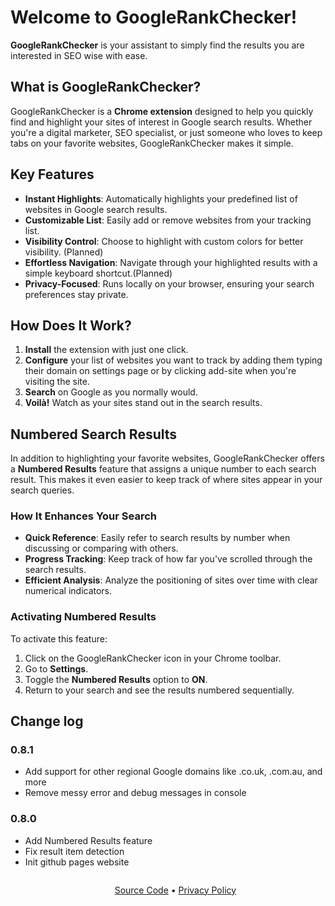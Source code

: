# Welcome to GoogleRankChecker!

**GoogleRankChecker** is your assistant to simply find the results you are interested in SEO wise with ease.

## What is GoogleRankChecker?
GoogleRankChecker is a **Chrome extension** designed to help you quickly find and highlight your sites of interest in Google search results. Whether you're a digital marketer, SEO specialist, or just someone who loves to keep tabs on your favorite websites, GoogleRankChecker makes it simple.

## Key Features
- **Instant Highlights**: Automatically highlights your predefined list of websites in Google search results.
- **Customizable List**: Easily add or remove websites from your tracking list.
- **Visibility Control**: Choose to highlight with custom colors for better visibility. (Planned)
- **Effortless Navigation**: Navigate through your highlighted results with a simple keyboard shortcut.(Planned)
- **Privacy-Focused**: Runs locally on your browser, ensuring your search preferences stay private.

## How Does It Work?
1. **Install** the extension with just one click.
2. **Configure** your list of websites you want to track by adding them typing their domain on settings page or by clicking add-site when you're visiting the site.
3. **Search** on Google as you normally would.
4. **Voilà!** Watch as your sites stand out in the search results.

## Numbered Search Results
In addition to highlighting your favorite websites, GoogleRankChecker offers a **Numbered Results** feature that assigns a unique number to each search result. This makes it even easier to keep track of where sites appear in your search queries.

### How It Enhances Your Search
- **Quick Reference**: Easily refer to search results by number when discussing or comparing with others.
- **Progress Tracking**: Keep track of how far you've scrolled through the search results.
- **Efficient Analysis**: Analyze the positioning of sites over time with clear numerical indicators.

### Activating Numbered Results
To activate this feature:
1. Click on the GoogleRankChecker icon in your Chrome toolbar.
2. Go to **Settings**.
3. Toggle the **Numbered Results** option to **ON**.
4. Return to your search and see the results numbered sequentially.

## Change log
### 0.8.1
- Add support for other regional Google domains like .co.uk, .com.au, and more
- Remove messy error and debug messages in console
### 0.8.0
- Add Numbered Results feature
- Fix result item detection
- Init github pages website

<div>
<ul style="text-align:center">
<li style="display:inline-block">

[Source Code](https://github.com/vahidNaderi/googlerankchecker/)

</li>
•
<li style="display:inline-block">

[Privacy Policy](privacy.md)
</li>
</ul>
</div>
